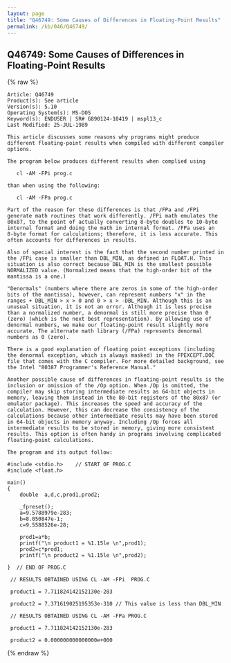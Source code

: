 ```yaml
---
layout: page
title: "Q46749: Some Causes of Differences in Floating-Point Results"
permalink: /kb/046/Q46749/
---
```


## Q46749: Some Causes of Differences in Floating-Point Results

{% raw %}

	Article: Q46749
	Product(s): See article
	Version(s): 5.10
	Operating System(s): MS-DOS
	Keyword(s): ENDUSER | SR# G890124-10419 | mspl13_c
	Last Modified: 25-JUL-1989
	
	This article discusses some reasons why programs might produce
	different floating-point results when compiled with different compiler
	options.
	
	The program below produces different results when complied using
	
	   cl -AM -FPi prog.c
	
	than when using the following:
	
	   cl -AM -FPa prog.c
	
	Part of the reason for these differences is that /FPa and /FPi
	generate math routines that work differently. /FPi math emulates the
	80x87, to the point of actually converting 8-byte doubles to 10-byte
	internal format and doing the math in internal format. /FPa uses an
	8-byte format for calculations; therefore, it is less accurate. This
	often accounts for differences in results.
	
	Also of special interest is the fact that the second number printed in
	the /FPi case is smaller than DBL_MIN, as defined in FLOAT.H. This
	situation is also correct because DBL_MIN is the smallest possible
	NORMALIZED value. (Normalized means that the high-order bit of the
	mantissa is a one.)
	
	"Denormals" (numbers where there are zeros in some of the high-order
	bits of the mantissa), however, can represent numbers "x" in the
	ranges + DBL_MIN > x > 0 and 0 > x > -DBL_MIN. Although this is an
	unusual situation, it is not an error. Although it is less precise
	than a normalized number, a denormal is still more precise than 0
	(zero) (which is the next best representation). By allowing use of
	denormal numbers, we make our floating-point result slightly more
	accurate. The alternate math library (/FPa) represents denormal
	numbers as 0 (zero).
	
	There is a good explanation of floating point exceptions (including
	the denormal exception, which is always masked) in the FPEXCEPT.DOC
	file that comes with the C compiler. For more detailed background, see
	the Intel "80387 Programmer's Reference Manual."
	
	Another possible cause of differences in floating-point results is the
	inclusion or omission of the /Op option. When /Op is omitted, the
	compiler may skip storing intermediate results as 64-bit objects in
	memory, leaving them instead in the 80-bit registers of the 80x87 (or
	emulator package). This increases the speed and accuracy of the
	calculation. However, this can decrease the consistency of the
	calculations because other intermediate results may have been stored
	in 64-bit objects in memory anyway. Including /Op forces all
	intermediate results to be stored in memory, giving more consistent
	results. This option is often handy in programs involving complicated
	floating-point calculations.
	
	The program and its output follow:
	
	#include <stdio.h>    // START OF PROG.C
	#include <float.h>
	
	main()
	{
	    double  a,d,c,prod1,prod2;
	
	    _fpreset();
	    a=9.5788979e-283;
	    b=8.050847e-1;
	    c=9.5588526e-28;
	
	    prod1=a*b;
	    printf("\n product1 = %1.15le \n",prod1);
	    prod2=c*prod1;
	    printf("\n product2 = %1.15le \n",prod2);
	
	}  // END OF PROG.C
	
	 // RESULTS OBTAINED USING CL -AM -FPi  PROG.C
	
	 product1 = 7.711824142152130e-283
	
	 product2 = 7.371619025195353e-310 // This value is less than DBL_MIN
	
	 // RESULTS OBTAINED USING CL -AM -FPa PROG.C
	
	 product1 = 7.711824142152130e-283
	
	 product2 = 0.000000000000000e+000

{% endraw %}
